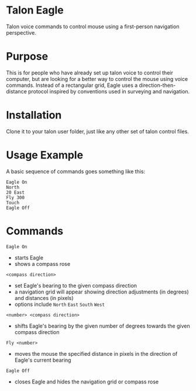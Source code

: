 # Talon Eagle
Talon voice commands to control mouse using a first-person navigation perspective.
# Purpose
This is for people who have already set up talon voice to control their computer, but are looking for a better way to control the mouse using voice commands. Instead of a rectangular grid, Eagle uses a direction-then-distance protocol inspired by conventions used in surveying and navigation. 
# Installation
Clone it to your talon user folder, just like any other set of talon control files. 
# Usage Example
A basic sequence of commands goes something like this:  

``` Eagle On ```  
``` North ```  
``` 20 East ```  
``` Fly 300 ```  
``` Touch ```  
``` Eagle Off ```  
# Commands
``` Eagle On ```  
  * starts Eagle  
  * shows a compass rose  

``` <compass direction> ```  
  * set Eagle's bearing to the given compass direction  
  * a navigation grid will appear showing direction adjustments (in degrees) and distances (in pixels)
  * options include ```North``` ```East``` ```South``` ```West```  

``` <number> <compass direction> ```  
  * shifts Eagle's bearing by the given number of degrees towards the given compass direction  

``` Fly <number> ```  
  * moves the mouse the specified distance in pixels in the direction of Eagle's current bearing  

``` Eagle Off ```  
  * closes Eagle and hides the navigation grid or compass rose
